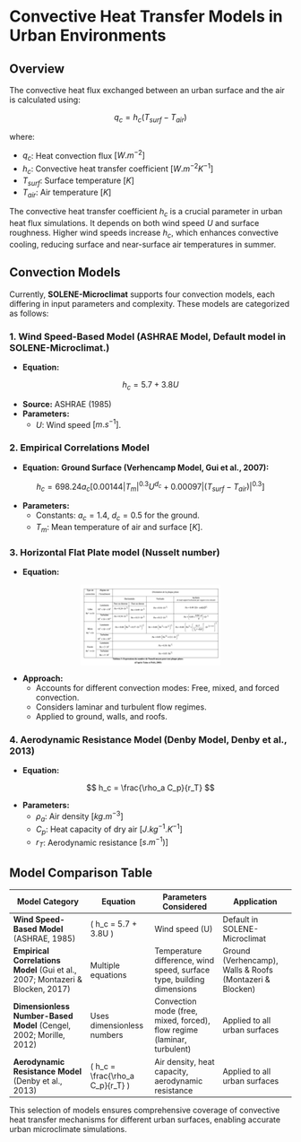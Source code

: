 # Convective Heat Transfer Models in Urban Environments

## Overview
The convective heat flux exchanged between an urban surface and the air is calculated using:

$$ q_c = h_c (T_{surf} - T_{air}) $$

where:
- $q_c$: Heat convection flux $[W.m^{-2}]$
- $h_c$: Convective heat transfer coefficient $[W.m^{-2}K^{-1}]$
- $T_{surf}$: Surface temperature $[K]$
- $T_{air}$: Air temperature $[K]$

The convective heat transfer coefficient $h_c$ is a crucial parameter in urban heat flux simulations. It depends on both wind speed $U$ and surface roughness. Higher wind speeds increase $h_c$, which enhances convective cooling, reducing surface and near-surface air temperatures in summer.

## Convection Models
Currently, **SOLENE-Microclimat** supports four convection models, each differing in input parameters and complexity. These models are categorized as follows:

### 1. **Wind Speed-Based Model (ASHRAE Model, Default model in SOLENE-Microclimat.)**
- **Equation:**

$$ h_c = 5.7 + 3.8U $$

- **Source:** ASHRAE (1985)
- **Parameters:**
  - $U$: Wind speed $[m.s^{-1}]$.

### 2. **Empirical Correlations Model**
- **Equation:** **Ground Surface (Verhencamp Model, Gui et al., 2007):**

$$ h_c = 698.24 a_c \left[ 0.00144|T_{m}|^{0.3} U^{d_c} + 0.00097 |(T_{surf} - T_{air})|^{0.3} \right] $$

- **Parameters:**
  - Constants: $a_c = 1.4$, $d_c = 0.5$ for the ground.
  - $T_m$: Mean temperature of air and surface $[K]$.

### 3. **Horizontal Flat Plate model (Nusselt number)**
- **Equation:**

<p align="center">
  <img src="/fig/Nusselt model.png" width="250px" style="vertical-align:middle;">
</p>

- **Approach:**
  - Accounts for different convection modes: Free, mixed, and forced convection.
  - Considers laminar and turbulent flow regimes.
  - Applied to ground, walls, and roofs.

### 4. **Aerodynamic Resistance Model (Denby Model, Denby et al., 2013)**
- **Equation:**

$$ h_c = \frac{\rho_a C_p}{r_T} $$

- **Parameters:**
  - $\rho_a$: Air density $[kg.m^{-3}]$
  - $C_p$: Heat capacity of dry air $[J.kg^{-1}.K^{-1}]$
  - $r_T$: Aerodynamic resistance $[s.m^{-1})]$

## Model Comparison Table

| Model Category               | Equation | Parameters Considered | Application |
|-----------------------------|----------|----------------------|-------------|
| **Wind Speed-Based Model** (ASHRAE, 1985) | \( h_c = 5.7 + 3.8U \) | Wind speed \(U\) | Default in SOLENE-Microclimat |
| **Empirical Correlations Model** (Gui et al., 2007; Montazeri & Blocken, 2017) | Multiple equations | Temperature difference, wind speed, surface type, building dimensions | Ground (Verhencamp), Walls & Roofs (Montazeri & Blocken) |
| **Dimensionless Number-Based Model** (Cengel, 2002; Morille, 2012) | Uses dimensionless numbers | Convection mode (free, mixed, forced), flow regime (laminar, turbulent) | Applied to all urban surfaces |
| **Aerodynamic Resistance Model** (Denby et al., 2013) | \( h_c = \frac{\rho_a C_p}{r_T} \) | Air density, heat capacity, aerodynamic resistance | Applied to all urban surfaces |

This selection of models ensures comprehensive coverage of convective heat transfer mechanisms for different urban surfaces, enabling accurate urban microclimate simulations.
